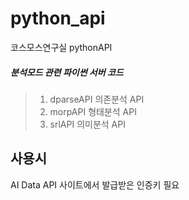 # python_api
코스모스연구실 pythonAPI
##### 분석모드 관련 파이썬 서버 코드

> 1. dparseAPI 의존분석 API
> 2. morpAPI 형태분석 API
> 3. srlAPI 의미분석 API

## 사용시
AI Data API 사이트에서 발급받은 인증키 필요

